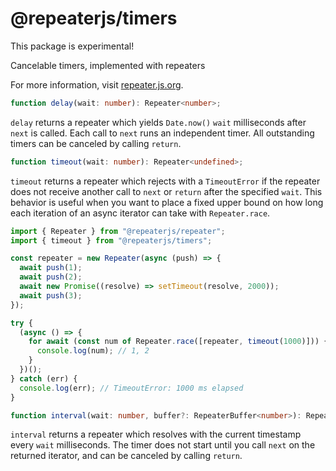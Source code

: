 # @repeaterjs/timers
This package is experimental!

Cancelable timers, implemented with repeaters

For more information, visit [repeater.js.org](https://repeater.js.org).

```ts
function delay(wait: number): Repeater<number>;
```

`delay` returns a repeater which yields `Date.now()` `wait` milliseconds after `next` is called. Each call to `next` runs an independent timer. All outstanding timers can be canceled by calling `return`.

```ts
function timeout(wait: number): Repeater<undefined>;
```

`timeout` returns a repeater which rejects with a `TimeoutError` if the repeater does not receive another call to `next` or `return` after the specified `wait`. This behavior is useful when you want to place a fixed upper bound on how long each iteration of an async iterator can take with `Repeater.race`.

```js
import { Repeater } from "@repeaterjs/repeater";
import { timeout } from "@repeaterjs/timers";

const repeater = new Repeater(async (push) => {
  await push(1);
  await push(2);
  await new Promise((resolve) => setTimeout(resolve, 2000));
  await push(3);
});

try {
  (async () => {
    for await (const num of Repeater.race([repeater, timeout(1000)])) {
      console.log(num); // 1, 2
    }
  })();
} catch (err) {
  console.log(err); // TimeoutError: 1000 ms elapsed
}
```

```ts
function interval(wait: number, buffer?: RepeaterBuffer<number>): Repeater<number>;
```

`interval` returns a repeater which resolves with the current timestamp every `wait` milliseconds. The timer does not start until you call `next` on the returned iterator, and can be canceled by calling `return`.
